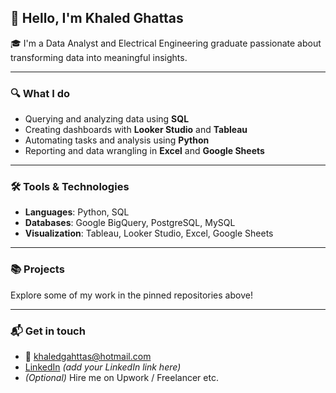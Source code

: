 ## 👋 Hello, I'm Khaled Ghattas

🎓 I'm a Data Analyst and Electrical Engineering graduate passionate about transforming data into meaningful insights.

---

### 🔍 What I do

- Querying and analyzing data using **SQL**
- Creating dashboards with **Looker Studio** and **Tableau**
- Automating tasks and analysis using **Python**
- Reporting and data wrangling in **Excel** and **Google Sheets**

---

### 🛠️ Tools & Technologies

- **Languages**: Python, SQL  
- **Databases**: Google BigQuery, PostgreSQL, MySQL  
- **Visualization**: Tableau, Looker Studio, Excel, Google Sheets  

---

### 📚 Projects

Explore some of my work in the pinned repositories above!

---

### 📬 Get in touch

- 📧 khaledgahttas@hotmail.com  
- [LinkedIn](https://www.linkedin.com/) *(add your LinkedIn link here)*  
- *(Optional)* Hire me on Upwork / Freelancer etc.

